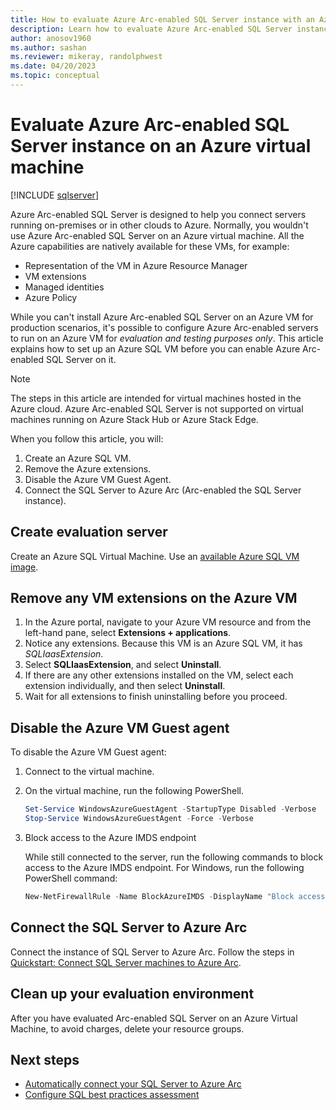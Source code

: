 ```yaml
---
title: How to evaluate Azure Arc-enabled SQL Server instance with an Azure VM
description: Learn how to evaluate Azure Arc-enabled SQL Server instance using an Azure virtual machine.
author: anosov1960
ms.author: sashan
ms.reviewer: mikeray, randolphwest
ms.date: 04/20/2023
ms.topic: conceptual
---
```


# Evaluate Azure Arc-enabled SQL Server instance on an Azure virtual machine

[!INCLUDE [sqlserver](../../includes/applies-to-version/sqlserver.md)]

Azure Arc-enabled SQL Server is designed to help you connect servers running on-premises or in other clouds to Azure. Normally, you wouldn't use Azure Arc-enabled SQL Server on an Azure virtual machine. All the Azure capabilities are natively available for these VMs, for example:

- Representation of the VM in Azure Resource Manager
- VM extensions
- Managed identities
- Azure Policy

While you can't install Azure Arc-enabled SQL Server on an Azure VM for production scenarios, it's possible to configure Azure Arc-enabled servers to run on an Azure VM for *evaluation and testing purposes only*. This article explains how to set up an Azure SQL VM before you can enable Azure Arc-enabled SQL Server on it.

> [!NOTE]
> The steps in this article are intended for virtual machines hosted in the Azure cloud. Azure Arc-enabled SQL Server is not supported on virtual machines running on Azure Stack Hub or Azure Stack Edge.

When you follow this article, you will:

1. Create an Azure SQL VM.
1. Remove the Azure extensions.
1. Disable the Azure VM Guest Agent.
1. Connect the SQL Server to Azure Arc (Arc-enabled the SQL Server instance).

## Create evaluation server

Create an Azure SQL Virtual Machine. Use an [available Azure SQL VM image](/azure/azure-sql/virtual-machines/windows/sql-vm-create-portal-quickstart).

## Remove any VM extensions on the Azure VM

1. In the Azure portal, navigate to your Azure VM resource and from the left-hand pane, select **Extensions + applications**.
1. Notice any extensions. Because this VM is an Azure SQL VM, it has *SQLIaasExtension*.
1. Select **SQLIaasExtension**, and select **Uninstall**.
1. If there are any other extensions installed on the VM, select each extension individually, and then select **Uninstall**.
1. Wait for all extensions to finish uninstalling before you proceed.

## Disable the Azure VM Guest agent

To disable the Azure VM Guest agent:

1. Connect to the virtual machine.
1. On the virtual machine, run the following PowerShell.

   ```powershell
   Set-Service WindowsAzureGuestAgent -StartupType Disabled -Verbose
   Stop-Service WindowsAzureGuestAgent -Force -Verbose
   ```

1. Block access to the Azure IMDS endpoint

   While still connected to the server, run the following commands to block access to the Azure IMDS endpoint. For Windows, run the following PowerShell command:

   ```powershell
   New-NetFirewallRule -Name BlockAzureIMDS -DisplayName "Block access to Azure IMDS" -Enabled True -Profile Any -Direction Outbound -Action Block -RemoteAddress 169.254.169.254
   ```

## Connect the SQL Server to Azure Arc

Connect the instance of SQL Server to Azure Arc. Follow the steps in [Quickstart: Connect SQL Server machines to Azure Arc](quick-enabled-sql-server.md).

## Clean up your evaluation environment

After you have evaluated Arc-enabled SQL Server on an Azure Virtual Machine, to avoid charges, delete your resource groups.

## Next steps
- [Automatically connect your SQL Server to Azure Arc](automatically-connect.md)
- [Configure SQL best practices assessment](assess.md)